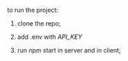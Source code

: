 to run the project:

1) clone the repo;

2) add .env with *API_KEY*

3) run npm start in server and in client;  
